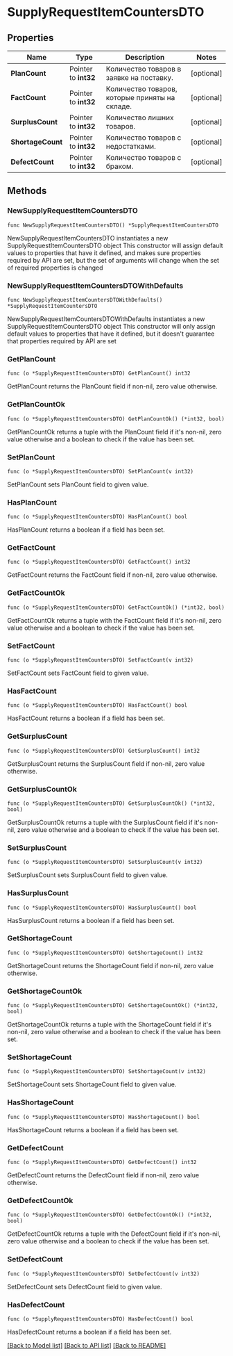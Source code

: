 # SupplyRequestItemCountersDTO

## Properties

Name | Type | Description | Notes
------------ | ------------- | ------------- | -------------
**PlanCount** | Pointer to **int32** | Количество товаров в заявке на поставку. | [optional] 
**FactCount** | Pointer to **int32** | Количество товаров, которые приняты на складе. | [optional] 
**SurplusCount** | Pointer to **int32** | Количество лишних товаров. | [optional] 
**ShortageCount** | Pointer to **int32** | Количество товаров с недостатками. | [optional] 
**DefectCount** | Pointer to **int32** | Количество товаров с браком. | [optional] 

## Methods

### NewSupplyRequestItemCountersDTO

`func NewSupplyRequestItemCountersDTO() *SupplyRequestItemCountersDTO`

NewSupplyRequestItemCountersDTO instantiates a new SupplyRequestItemCountersDTO object
This constructor will assign default values to properties that have it defined,
and makes sure properties required by API are set, but the set of arguments
will change when the set of required properties is changed

### NewSupplyRequestItemCountersDTOWithDefaults

`func NewSupplyRequestItemCountersDTOWithDefaults() *SupplyRequestItemCountersDTO`

NewSupplyRequestItemCountersDTOWithDefaults instantiates a new SupplyRequestItemCountersDTO object
This constructor will only assign default values to properties that have it defined,
but it doesn't guarantee that properties required by API are set

### GetPlanCount

`func (o *SupplyRequestItemCountersDTO) GetPlanCount() int32`

GetPlanCount returns the PlanCount field if non-nil, zero value otherwise.

### GetPlanCountOk

`func (o *SupplyRequestItemCountersDTO) GetPlanCountOk() (*int32, bool)`

GetPlanCountOk returns a tuple with the PlanCount field if it's non-nil, zero value otherwise
and a boolean to check if the value has been set.

### SetPlanCount

`func (o *SupplyRequestItemCountersDTO) SetPlanCount(v int32)`

SetPlanCount sets PlanCount field to given value.

### HasPlanCount

`func (o *SupplyRequestItemCountersDTO) HasPlanCount() bool`

HasPlanCount returns a boolean if a field has been set.

### GetFactCount

`func (o *SupplyRequestItemCountersDTO) GetFactCount() int32`

GetFactCount returns the FactCount field if non-nil, zero value otherwise.

### GetFactCountOk

`func (o *SupplyRequestItemCountersDTO) GetFactCountOk() (*int32, bool)`

GetFactCountOk returns a tuple with the FactCount field if it's non-nil, zero value otherwise
and a boolean to check if the value has been set.

### SetFactCount

`func (o *SupplyRequestItemCountersDTO) SetFactCount(v int32)`

SetFactCount sets FactCount field to given value.

### HasFactCount

`func (o *SupplyRequestItemCountersDTO) HasFactCount() bool`

HasFactCount returns a boolean if a field has been set.

### GetSurplusCount

`func (o *SupplyRequestItemCountersDTO) GetSurplusCount() int32`

GetSurplusCount returns the SurplusCount field if non-nil, zero value otherwise.

### GetSurplusCountOk

`func (o *SupplyRequestItemCountersDTO) GetSurplusCountOk() (*int32, bool)`

GetSurplusCountOk returns a tuple with the SurplusCount field if it's non-nil, zero value otherwise
and a boolean to check if the value has been set.

### SetSurplusCount

`func (o *SupplyRequestItemCountersDTO) SetSurplusCount(v int32)`

SetSurplusCount sets SurplusCount field to given value.

### HasSurplusCount

`func (o *SupplyRequestItemCountersDTO) HasSurplusCount() bool`

HasSurplusCount returns a boolean if a field has been set.

### GetShortageCount

`func (o *SupplyRequestItemCountersDTO) GetShortageCount() int32`

GetShortageCount returns the ShortageCount field if non-nil, zero value otherwise.

### GetShortageCountOk

`func (o *SupplyRequestItemCountersDTO) GetShortageCountOk() (*int32, bool)`

GetShortageCountOk returns a tuple with the ShortageCount field if it's non-nil, zero value otherwise
and a boolean to check if the value has been set.

### SetShortageCount

`func (o *SupplyRequestItemCountersDTO) SetShortageCount(v int32)`

SetShortageCount sets ShortageCount field to given value.

### HasShortageCount

`func (o *SupplyRequestItemCountersDTO) HasShortageCount() bool`

HasShortageCount returns a boolean if a field has been set.

### GetDefectCount

`func (o *SupplyRequestItemCountersDTO) GetDefectCount() int32`

GetDefectCount returns the DefectCount field if non-nil, zero value otherwise.

### GetDefectCountOk

`func (o *SupplyRequestItemCountersDTO) GetDefectCountOk() (*int32, bool)`

GetDefectCountOk returns a tuple with the DefectCount field if it's non-nil, zero value otherwise
and a boolean to check if the value has been set.

### SetDefectCount

`func (o *SupplyRequestItemCountersDTO) SetDefectCount(v int32)`

SetDefectCount sets DefectCount field to given value.

### HasDefectCount

`func (o *SupplyRequestItemCountersDTO) HasDefectCount() bool`

HasDefectCount returns a boolean if a field has been set.


[[Back to Model list]](../README.md#documentation-for-models) [[Back to API list]](../README.md#documentation-for-api-endpoints) [[Back to README]](../README.md)


